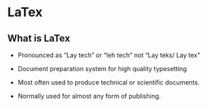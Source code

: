 # **LaTex**

## What is LaTex
* Pronounced as “Lay tech” or “leh tech” not “Lay teks/ Lay tex”
* Document preparation system for high quality typesetting

* Most often used to produce technical or scientific documents.

* Normally used for almost any form of publishing.

 